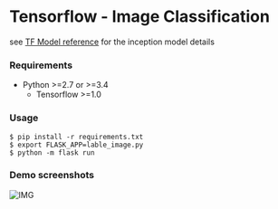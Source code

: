 # Tensorflow - Image Classification


see [TF Model reference](https://www.tensorflow.org/tutorials/image_retraining) for the inception model details



### Requirements
* Python >=2.7 or >=3.4
  * Tensorflow >=1.0 


### Usage
    $ pip install -r requirements.txt
    $ export FLASK_APP=lable_image.py
    $ python -m flask run


###  Demo screenshots
![IMG](http://i68.tinypic.com/2zxo3td.jpg)

